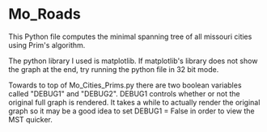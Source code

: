# Mo_Roads
This Python file computes the minimal spanning tree of all missouri cities using Prim's algorithm.

The python library I used is matplotlib. If matplotlib's library does not show the graph at the end, try running the python file in 32 bit mode.

Towards to top of Mo_Cities_Prims.py there are two boolean variables called "DEBUG1" and "DEBUG2". 
DEBUG1 controls whether or not the original full graph is rendered. It takes a while to actually render the original graph so it may be a good idea to set DEBUG1 = False in order to view the MST quicker.
